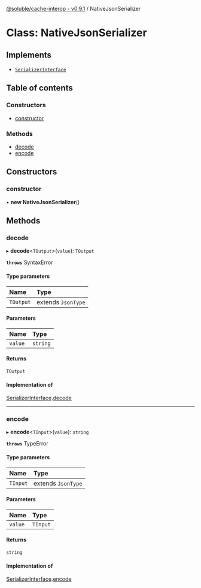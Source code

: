 [@soluble/cache-interop - v0.9.1](../README.md) / NativeJsonSerializer

# Class: NativeJsonSerializer

## Implements

- [`SerializerInterface`](../interfaces/SerializerInterface.md)

## Table of contents

### Constructors

- [constructor](NativeJsonSerializer.md#constructor)

### Methods

- [decode](NativeJsonSerializer.md#decode)
- [encode](NativeJsonSerializer.md#encode)

## Constructors

### constructor

• **new NativeJsonSerializer**()

## Methods

### decode

▸ **decode**<`TOutput`\>(`value`): `TOutput`

**`throws`** SyntaxError

#### Type parameters

| Name | Type |
| :------ | :------ |
| `TOutput` | extends `JsonType` |

#### Parameters

| Name | Type |
| :------ | :------ |
| `value` | `string` |

#### Returns

`TOutput`

#### Implementation of

[SerializerInterface](../interfaces/SerializerInterface.md).[decode](../interfaces/SerializerInterface.md#decode)

___

### encode

▸ **encode**<`TInput`\>(`value`): `string`

**`throws`** TypeError

#### Type parameters

| Name | Type |
| :------ | :------ |
| `TInput` | extends `JsonType` |

#### Parameters

| Name | Type |
| :------ | :------ |
| `value` | `TInput` |

#### Returns

`string`

#### Implementation of

[SerializerInterface](../interfaces/SerializerInterface.md).[encode](../interfaces/SerializerInterface.md#encode)
